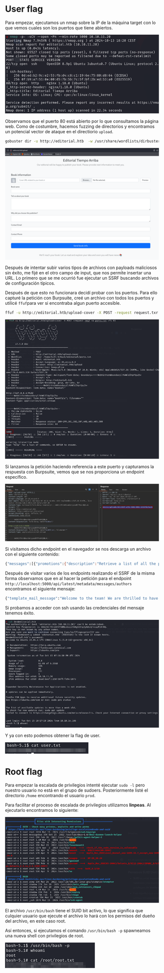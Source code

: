 # User flag

Para empezar, ejecutamos un nmap sobre la IP de la máquina target con lo que vemos cuales son los puertos que tiene abiertos.

![Nmap](Images/Nmap.png)

Observamos que el puerto 80 está abierto por lo que consultamos la página web.
Como de costumbre, hacemos fuzzing de directorios y encontramos un potencial vector de ataque en el directiorio `upload`.
```bash
gobuster dir -u http://editorial.htb  -w /usr/share/wordlists/dirbuster/directory-list-lowercase-2.3-medium.txt -t 200
```
![upload](Images/upload.png)

Después de intentar subir varios tipos de archivos con payloads maliciosos sin éxito, me fijé en el otro campo de input, que nos permite insertar una URL. Lo primero que se me ocurrió fue ejecutar un SSRF buscando archivos de configuración típicos.



Después de que esto no funcionara decidí probar con los puertos. Para ello capturé la petición con Burpsuite, creé un archivo con todos los puertos y utilicé `ffuf`para ver si encontraba algun puerto accesible.
```bash
ffuf -u http://editorial.htb/upload-cover -X POST -request request.txr -w ports.txt -fs 61
```
![ffuf](Images/ffuf.png)

Si lanzamos la petición haciendo referencia a este puerto y capturamos la respuesta con Burpsuite, vemos que se nos proporciona un endpoint específico.

![response ssrf](Images/response%20ssrf.png)

Si visitamos dicho endpoint en el navegador se nos descarga un archivo con el siguiente contenido:
```bash
{"messages":[{"promotions":{"description":"Retrieve a list of all the promotions in our library.","endpoint":"/api/latest/metadata/messages/promos","methods":"GET"}},{"coupons":{"description":"Retrieve the list of coupons to use in our library.","endpoint":"/api/latest/metadata/messages/coupons","methods":"GET"}},{"new_authors":{"description":"Retrieve the welcome message sended to our new authors.","endpoint":"/api/latest/metadata/messages/authors","methods":"GET"}},{"platform_use":{"description":"Retrieve examples of how to use the platform.","endpoint":"/api/latest/metadata/messages/how_to_use_platform","methods":"GET"}}],"version":[{"changelog":{"description":"Retrieve a list of all the versions and updates of the api.","endpoint":"/api/latest/metadata/changelog","methods":"GET"}},{"latest":{"description":"Retrieve the last version of api.","endpoint":"/api/latest/metadata","methods":"GET"}}]}
```
 Después de visitar varios de los endpoints realizando el SSRF de la misma forma observamos que en al hacer la petición para el endpoint `http://localhost:5000/api/latest/metadata/messages/authors` encontramos el siguiente mensaje:
```bash
{"template_mail_message":"Welcome to the team! We are thrilled to have you on board and can't wait to see the incredible content you'll bring to the table.\n\nYour login credentials for our internal forum and authors site are:\nUsername: dev\nPassword: dev080217_devAPI!@\nPlease be sure to change your password as soon as possible for security purposes.\n\nDon't hesitate to reach out if you have any questions or ideas - we're always here to support you.\n\nBest regards, Editorial Tiempo Arriba Team."}
```
Si probamos a acceder con ssh usando las credenciales del mensaje tenemos éxito.

![reverseshell](Images/reverseshell.png)

Y ya con esto podemos obtener la flag de user.

![userflag](Images/userflag.png)

# Root flag
Para empezar la escalada de privilegios intenté ejecutar `sudo -l` pero nuestro usuario no está en el grupo de sudoers. Posteriormente listé el directorio `/home` encontrando el usuario `prod`.

Para facilitar el proceso de escalada de privilegios utilizamos **linpeas**. Al ejecutarlo encontramos lo siguiente: 

![linpeas](Images/linpeas.png)

El archivo `/usr/bin/bash` tiene el SUID bit activo, lo que significa que culquier usuario que ejecute el archivo lo hará con los permisos del dueño del archivo, en este caso root. 

Así entonces, si ejecutamos el comando `/usr/bin/bash -p` spawneamos una nueva shell con privilegios de root.

![rootflag](Images/rootflag.png)
